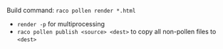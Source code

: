 Build command: `raco pollen render *.html`

- `render -p` for multiprocessing
- `raco pollen publish <source> <dest>` to copy all non-pollen files to `<dest>`
